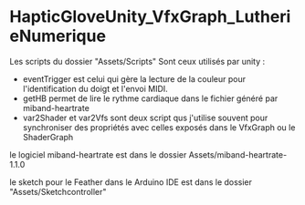 # HapticGloveUnity_VfxGraph_LutherieNumerique

Les scripts du dossier "Assets/Scripts" Sont ceux utilisés par unity : 
- eventTrigger est celui qui gère la lecture de la couleur pour l'identification du doigt et l'envoi MIDI.
- getHB permet de lire le rythme cardiaque dans le fichier généré par miband-heartrate
- var2Shader et var2Vfs sont deux script qus j'utilise souvent pour synchroniser des propriétés avec celles exposés dans le VfxGraph ou le ShaderGraph

le logiciel miband-heartrate est dans le dossier Assets/miband-heartrate-1.1.0

le sketch pour le Feather dans le Arduino IDE est dans le dossier "Assets/Sketchcontroller"
